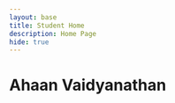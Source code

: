 ```yaml
---
layout: base
title: Student Home 
description: Home Page
hide: true
---
```


# Ahaan Vaidyanathan 


